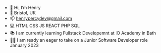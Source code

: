 - 👋 Hi, I’m Henry
- 📍 Bristol, UK
- 📫 henrypercydev@gmail.com
- 💻 HTML CSS JS REACT PHP SQL 
- 📚 I am currently learning Fullstack Developemnt at iO Academy in Bath
- 👨‍💻 I am ready an eager to take on a Junior Software Developer role January 2023
